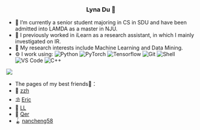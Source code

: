 ### <p align="center">Lyna Du 🚀</p>
 
- 🏢 I’m currently a senior student majoring in CS in SDU and have been admitted into LAMDA as a master in NJU.
- 🌱 I previously worked in iLearn as a research assistant, in which I mainly investigated on IR. 
- 🔭 My research interests include Machine Learning and Data Mining.
- ⚙️ I work using: 	  ![Python](https://img.shields.io/badge/-Python-8fcfd1?style=plastic&logo=Python)
![PyTorch](https://img.shields.io/badge/-PyTorch-EE4C2C?style=plastic&logo=pytorch)
 ![Tensorflow](https://img.shields.io/badge/-Tensorflow-FF6F00?style=plastic&logo=tensorflow)
  ![Git](https://img.shields.io/badge/-Git-black?style=plastic&logo=git)
  ![Shell](https://img.shields.io/badge/-Shell-blasck?style=plastic&logo=Shell)
  ![VS Code](https://img.shields.io/badge/-VS%20Code-007ACC?style=plastic&logo=visual-studio-code)
![C++](https://img.shields.io/badge/-C++-00599C?style=plastic&logo=cplusplus)



![](https://github-readme-stats.vercel.app/api?username=liliyae)

- The pages of my best friends💎：
- 🎀 [zzh](http://playerz.plus/) 
- ⛱️ [Eric](https://eirc-whyte.github.io/) 
- 🧸 [LL](https://naylenv.github.io/) 
- 🔮 [Qer](https://github.com/wbxl2000) 
- 🪀 [nancheng58](https://blog.nancheng58.cn/)
